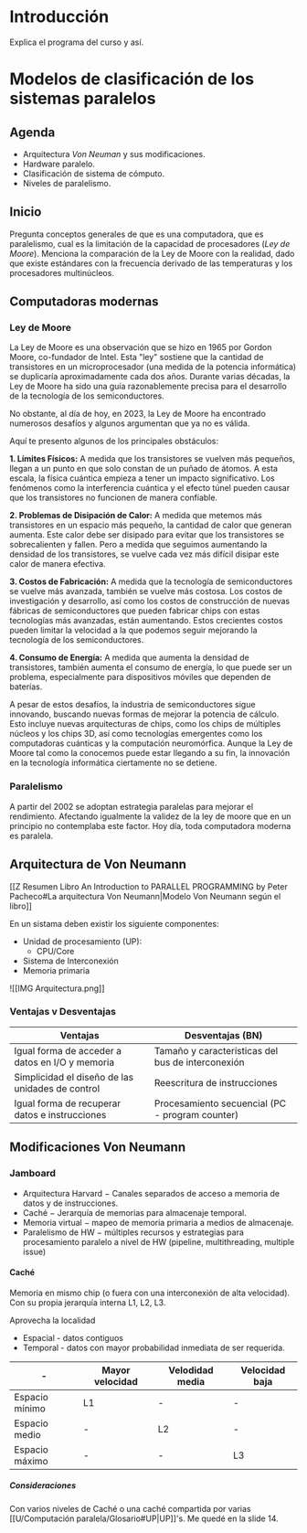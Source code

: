 

# Introducción 

Explica el programa del curso y así. 

# Modelos de clasificación de los sistemas paralelos

## Agenda 

- Arquitectura *Von Neuman* y sus modificaciones. 
- Hardware paralelo. 
- Clasificación de sistema de cómputo. 
- Niveles de paralelismo. 


## Inicio

Pregunta conceptos generales de que es una computadora, que es paralelismo, cual es la limitación de la capacidad de procesadores (*Ley de Moore*). Menciona la comparación de la Ley de Moore con la realidad, dado que existe estándares con la frecuencia derivado de las temperaturas y los procesadores multinúcleos. 




## Computadoras modernas

### Ley de Moore
La Ley de Moore es una observación que se hizo en 1965 por Gordon Moore, co-fundador de Intel. Esta "ley" sostiene que la cantidad de transistores en un microprocesador (una medida de la potencia informática) se duplicaría aproximadamente cada dos años. Durante varias décadas, la Ley de Moore ha sido una guía razonablemente precisa para el desarrollo de la tecnología de los semiconductores.

No obstante, al día de hoy, en 2023, la Ley de Moore ha encontrado numerosos desafíos y algunos argumentan que ya no es válida.

Aquí te presento algunos de los principales obstáculos:

**1. Límites Físicos:** A medida que los transistores se vuelven más pequeños, llegan a un punto en que solo constan de un puñado de átomos. A esta escala, la física cuántica empieza a tener un impacto significativo. Los fenómenos como la interferencia cuántica y el efecto túnel pueden causar que los transistores no funcionen de manera confiable.

**2. Problemas de Disipación de Calor:** A medida que metemos más transistores en un espacio más pequeño, la cantidad de calor que generan aumenta. Este calor debe ser disipado para evitar que los transistores se sobrecalienten y fallen. Pero a medida que seguimos aumentando la densidad de los transistores, se vuelve cada vez más difícil disipar este calor de manera efectiva.

**3. Costos de Fabricación:** A medida que la tecnología de semiconductores se vuelve más avanzada, también se vuelve más costosa. Los costos de investigación y desarrollo, así como los costos de construcción de nuevas fábricas de semiconductores que pueden fabricar chips con estas tecnologías más avanzadas, están aumentando. Estos crecientes costos pueden limitar la velocidad a la que podemos seguir mejorando la tecnología de los semiconductores.

**4. Consumo de Energía:** A medida que aumenta la densidad de transistores, también aumenta el consumo de energía, lo que puede ser un problema, especialmente para dispositivos móviles que dependen de baterías.

A pesar de estos desafíos, la industria de semiconductores sigue innovando, buscando nuevas formas de mejorar la potencia de cálculo. Esto incluye nuevas arquitecturas de chips, como los chips de múltiples núcleos y los chips 3D, así como tecnologías emergentes como los computadoras cuánticas y la computación neuromórfica. Aunque la Ley de Moore tal como la conocemos puede estar llegando a su fin, la innovación en la tecnología informática ciertamente no se detiene.


### Paralelismo
A partir del 2002 se adoptan estrategia paralelas para mejorar el rendimiento. Afectando igualmente la validez de la ley de moore que en un principio no contemplaba este factor. Hoy día, toda computadora moderna es paralela. 

## Arquitectura de Von Neumann

[[Z Resumen Libro An Introduction to PARALLEL PROGRAMMING by Peter Pacheco#La arquitectura Von Neumann|Modelo Von Neumann según el libro]]


En un sistama deben existir los siguiente componentes: 
- Unidad de procesamiento (UP): 
	- CPU/Core
- Sistema de Interconexión
- Memoria primaria 

![[IMG Arquitectura.png]]
###  Ventajas v Desventajas

|Ventajas | Desventajas (BN) |
|----------|--------|
|Igual forma de acceder a datos en I/O y memoria| Tamaño y características del bus de interconexión|
|Simplicidad el diseño de las unidades de control|Reescritura de instrucciones|
|Igual forma de recuperar datos e instrucciones | Procesamiento secuencial (PC - program counter) |

## Modificaciones Von Neumann

### Jamboard
- Arquitectura Harvard − Canales separados de
acceso a memoria de datos y de instrucciones.
- Caché − Jerarquía de memorias para almacenaje temporal.
- Memoria virtual − mapeo de memoria primaria a medios de almacenaje.
- Paralelismo de HW − múltiples recursos y estrategias para procesamiento paralelo a nivel de HW (pipeline, multithreading, multiple issue)
#### Caché
Memoria en mismo chip (o fuera con una interconexión de alta velocidad). Con su propia jerarquía interna L1, L2, L3. 

Aprovecha la localidad
- Espacial - datos contiguos
- Temporal - datos con mayor probabilidad inmediata de ser requerida. 

|- | Mayor velocidad | Velodidad media | Velocidad baja|
|----|-|- | -|
|Espacio mínimo | L1 | - | - | 
|Espacio medio | - | L2 | -| 
|Espacio máximo | - | - | L3 |

##### Consideraciones
Con varios niveles de Caché o una caché compartida por varias [[U/Computación paralela/Glosario#UP|UP]]'s. 
Me quedé en la slide 14. 